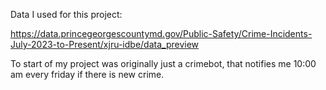 Data I used for this project:

https://data.princegeorgescountymd.gov/Public-Safety/Crime-Incidents-July-2023-to-Present/xjru-idbe/data_preview

To start of my project was originally just a crimebot, that notifies me 10:00 am every friday if there is new crime.